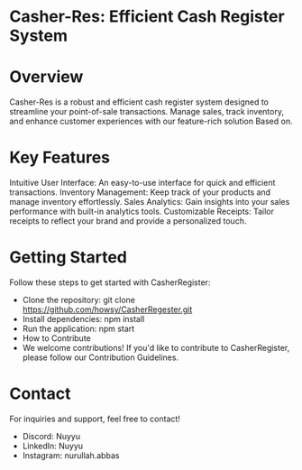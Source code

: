 # Casher-Res: Efficient Cash Register System


# Overview
Casher-Res is a robust and efficient cash register system designed to streamline your point-of-sale transactions. Manage sales, track inventory, and enhance customer experiences with our feature-rich solution Based on.


# Key Features
Intuitive User Interface: An easy-to-use interface for quick and efficient transactions.
Inventory Management: Keep track of your products and manage inventory effortlessly.
Sales Analytics: Gain insights into your sales performance with built-in analytics tools.
Customizable Receipts: Tailor receipts to reflect your brand and provide a personalized touch.


# Getting Started
Follow these steps to get started with CasherRegister:
- Clone the repository: git clone https://github.com/howsy/CasherRegester.git
- Install dependencies: npm install
- Run the application: npm start
- How to Contribute
- We welcome contributions! If you'd like to contribute to CasherRegister, please follow our Contribution Guidelines.


# Contact 
For inquiries and support, feel free to contact!

- Discord: Nuyyu
- LinkedIn: Nuyyu
- Instagram: nurullah.abbas
